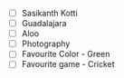  - [ ] Sasikanth Kotti
 - [ ] Guadalajara
 - [ ] Aloo
 - [ ] Photography
 - [ ] Favourite Color - Green
- [ ] Favourite game - Cricket
